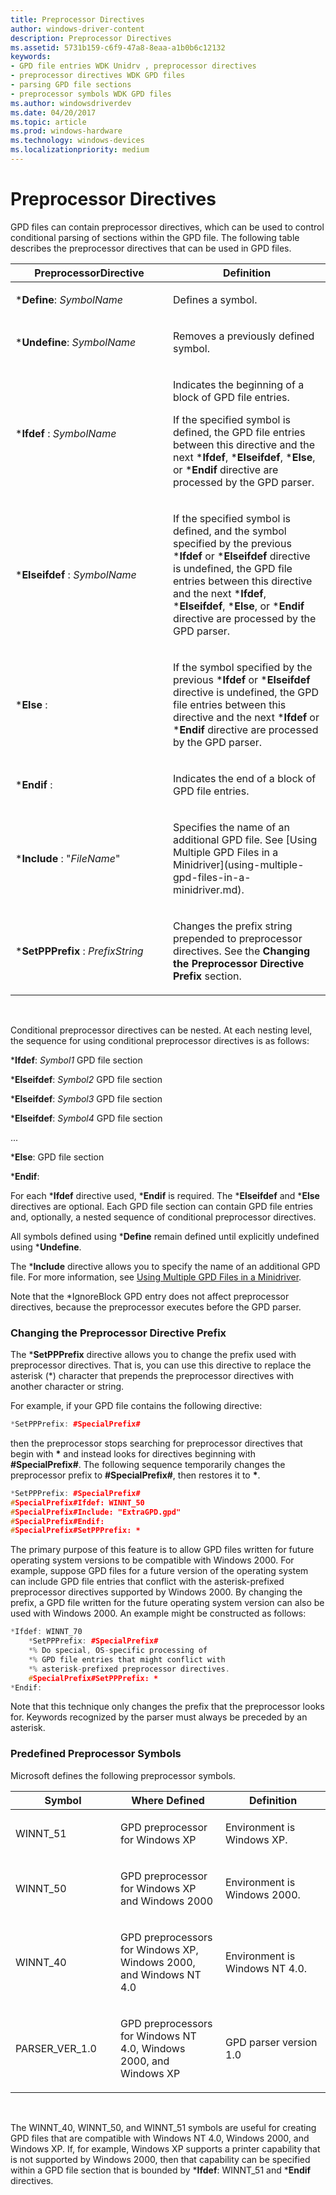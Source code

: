 ```yaml
---
title: Preprocessor Directives
author: windows-driver-content
description: Preprocessor Directives
ms.assetid: 5731b159-c6f9-47a8-8eaa-a1b0b6c12132
keywords:
- GPD file entries WDK Unidrv , preprocessor directives
- preprocessor directives WDK GPD files
- parsing GPD file sections
- preprocessor symbols WDK GPD files
ms.author: windowsdriverdev
ms.date: 04/20/2017
ms.topic: article
ms.prod: windows-hardware
ms.technology: windows-devices
ms.localizationpriority: medium
---
```


# Preprocessor Directives





GPD files can contain preprocessor directives, which can be used to control conditional parsing of sections within the GPD file. The following table describes the preprocessor directives that can be used in GPD files.

<table>
<colgroup>
<col width="50%" />
<col width="50%" />
</colgroup>
<thead>
<tr class="header">
<th>PreprocessorDirective</th>
<th>Definition</th>
</tr>
</thead>
<tbody>
<tr class="odd">
<td><p>*<strong>Define</strong>: <em>SymbolName</em></p></td>
<td><p>Defines a symbol.</p></td>
</tr>
<tr class="even">
<td><p>*<strong>Undefine</strong>: <em>SymbolName</em></p></td>
<td><p>Removes a previously defined symbol.</p></td>
</tr>
<tr class="odd">
<td><p>*<strong>Ifdef</strong> : <em>SymbolName</em></p></td>
<td><p>Indicates the beginning of a block of GPD file entries.</p>
<p>If the specified symbol is defined, the GPD file entries between this directive and the next *<strong>Ifdef</strong>, *<strong>Elseifdef</strong>, *<strong>Else</strong>, or *<strong>Endif</strong> directive are processed by the GPD parser.</p></td>
</tr>
<tr class="even">
<td><p>*<strong>Elseifdef</strong> : <em>SymbolName</em></p></td>
<td><p>If the specified symbol is defined, and the symbol specified by the previous *<strong>Ifdef</strong> or *<strong>Elseifdef</strong> directive is undefined, the GPD file entries between this directive and the next *<strong>Ifdef</strong>, *<strong>Elseifdef</strong>, *<strong>Else</strong>, or *<strong>Endif</strong> directive are processed by the GPD parser.</p></td>
</tr>
<tr class="odd">
<td><p>*<strong>Else</strong> :</p></td>
<td><p>If the symbol specified by the previous *<strong>Ifdef</strong> or *<strong>Elseifdef</strong> directive is undefined, the GPD file entries between this directive and the next *<strong>Ifdef</strong> or *<strong>Endif</strong> directive are processed by the GPD parser.</p></td>
</tr>
<tr class="even">
<td><p>*<strong>Endif</strong> :</p></td>
<td><p>Indicates the end of a block of GPD file entries.</p></td>
</tr>
<tr class="odd">
<td><p>*<strong>Include</strong> : &quot;<em>FileName</em>&quot;</p></td>
<td><p>Specifies the name of an additional GPD file. See [Using Multiple GPD Files in a Minidriver](using-multiple-gpd-files-in-a-minidriver.md).</p></td>
</tr>
<tr class="even">
<td><p>*<strong>SetPPPrefix</strong> : <em>PrefixString</em></p></td>
<td><p>Changes the prefix string prepended to preprocessor directives. See the <strong>Changing the Preprocessor Directive Prefix</strong> section.</p></td>
</tr>
</tbody>
</table>

 

Conditional preprocessor directives can be nested. At each nesting level, the sequence for using conditional preprocessor directives is as follows:

\***Ifdef**: *Symbol1* GPD file section

\***Elseifdef**: *Symbol2* GPD file section

\***Elseifdef**: *Symbol3* GPD file section

\***Elseifdef**: *Symbol4* GPD file section

...

\***Else**: GPD file section

\***Endif**:

For each \***Ifdef** directive used, \***Endif** is required. The \***Elseifdef** and \***Else** directives are optional. Each GPD file section can contain GPD file entries and, optionally, a nested sequence of conditional preprocessor directives.

All symbols defined using \***Define** remain defined until explicitly undefined using \***Undefine**.

The \***Include** directive allows you to specify the name of an additional GPD file. For more information, see [Using Multiple GPD Files in a Minidriver](using-multiple-gpd-files-in-a-minidriver.md).

Note that the \*IgnoreBlock GPD entry does not affect preprocessor directives, because the preprocessor executes before the GPD parser.

### <a href="" id="ddk-changing-the-preprocessor-directive-prefix-gg"></a>Changing the Preprocessor Directive Prefix

The \***SetPPPrefix** directive allows you to change the prefix used with preprocessor directives. That is, you can use this directive to replace the asterisk (\*) character that prepends the preprocessor directives with another character or string.

For example, if your GPD file contains the following directive:

```cpp
*SetPPPrefix: #SpecialPrefix#
```

then the preprocessor stops searching for preprocessor directives that begin with **\*** and instead looks for directives beginning with **\#SpecialPrefix\#**. The following sequence temporarily changes the preprocessor prefix to **\#SpecialPrefix\#**, then restores it to **\***.

```cpp
*SetPPPrefix: #SpecialPrefix#
#SpecialPrefix#Ifdef: WINNT_50
#SpecialPrefix#Include: "ExtraGPD.gpd"
#SpecialPrefix#Endif:
#SpecialPrefix#SetPPPrefix: *
```

The primary purpose of this feature is to allow GPD files written for future operating system versions to be compatible with Windows 2000. For example, suppose GPD files for a future version of the operating system can include GPD file entries that conflict with the asterisk-prefixed preprocessor directives supported by Windows 2000. By changing the prefix, a GPD file written for the future operating system version can also be used with Windows 2000. An example might be constructed as follows:

```cpp
*Ifdef: WINNT_70
    *SetPPPrefix: #SpecialPrefix#
    *% Do special, OS-specific processing of
    *% GPD file entries that might conflict with
    *% asterisk-prefixed preprocessor directives.
    #SpecialPrefix#SetPPPrefix: *
*Endif:
```

Note that this technique only changes the prefix that the preprocessor looks for. Keywords recognized by the parser must always be preceded by an asterisk.

### <a href="" id="ddk-predefined-preprocessor-symbols-gg"></a>Predefined Preprocessor Symbols

Microsoft defines the following preprocessor symbols.

<table>
<colgroup>
<col width="33%" />
<col width="33%" />
<col width="33%" />
</colgroup>
<thead>
<tr class="header">
<th>Symbol</th>
<th>Where Defined</th>
<th>Definition</th>
</tr>
</thead>
<tbody>
<tr class="odd">
<td><p>WINNT_51</p></td>
<td><p>GPD preprocessor for Windows XP</p></td>
<td><p>Environment is Windows XP.</p></td>
</tr>
<tr class="even">
<td><p>WINNT_50</p></td>
<td><p>GPD preprocessor for Windows XP and Windows 2000</p></td>
<td><p>Environment is Windows 2000.</p></td>
</tr>
<tr class="odd">
<td><p>WINNT_40</p></td>
<td><p>GPD preprocessors for Windows XP, Windows 2000, and Windows NT 4.0</p></td>
<td><p>Environment is Windows NT 4.0.</p></td>
</tr>
<tr class="even">
<td><p>PARSER_VER_1.0</p></td>
<td><p>GPD preprocessors for Windows NT 4.0, Windows 2000, and Windows XP</p></td>
<td><p>GPD parser version 1.0</p></td>
</tr>
</tbody>
</table>

 

The WINNT\_40, WINNT\_50, and WINNT\_51 symbols are useful for creating GPD files that are compatible with Windows NT 4.0, Windows 2000, and Windows XP. If, for example, Windows XP supports a printer capability that is not supported by Windows 2000, then that capability can be specified within a GPD file section that is bounded by \***Ifdef**: WINNT\_51 and \***Endif** directives.

 

 




